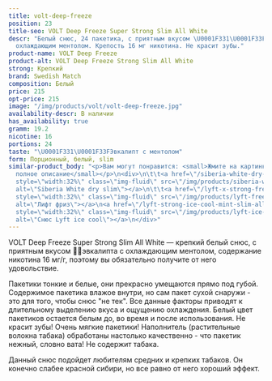 ```yaml
---
title: volt-deep-freeze
position: 23
title-seo: VOLT Deep Freeze Super Strong Slim All White
descr: "Белый снюс, 24 пакетика, с приятным вкусом \U0001F331\U0001F33Fэвкалипта с
  охлаждающим ментолом. Крепость 16 мг никотина. Не красит зубы."
product-name: VOLT Deep Freeze
product-alt: VOLT Deep Freeze Strong Slim All White
strong: Крепкий
brand: Swedish Match
composition: Белый
price: 215
opt-price: 215
image: "/img/products/volt/volt-deep-freeze.jpg"
availability-descr: В наличии
has_availability: true
gramm: 19.2
nicotine: 16
portions: 24
taste: "\U0001F331\U0001F33FЭвкалипт с ментолом"
form: Порционный, белый, slim
similar-product_body: "<p>Вам могут понравится: <small>Жмите на картинки и читайте
  полное описание</small></p>\n<div>\n\t\t<a href=\"/siberia-white-dry-slim\"><img
  style=\"width:32%\" class=\"img-fluid\" src=\"/img/products/siberia-white-dry-slim/siberia-open-and-cryo.jpg\"
  alt=\"Siberia White dry slim\"></a>\n\t\t<a href=\"/lyft-x-strong-freeze-slim-white\"><img
  style=\"width:32%\" class=\"img-fluid\" src=\"/img/products/lyft-freeze/lyft-freeze-open.jpg\"
  alt=\"Лифт фриз\"></a>\n<a href=\"/lyft-strong-ice-cool-mint-slim-all-white\"><img
  style=\"width:32%\" class=\"img-fluid\" src=\"/img/products/lyft-ice-cool-mint/snus-lyft-ice-cool-mint.jpg\"
  alt=\"Снюс Lyft ice cool\"></a>\n</div>"
---
```


VOLT Deep Freeze Super Strong Slim All White — крепкий белый снюс, с приятным вкусом 🌱🌿эвкалипта с охлаждающим ментолом,
содержание никотина 16 мг/г, поэтому вы обязательно получите от него удовольствие.

Пакетики тонкие и белые, они прекрасно умещаются прямо под губой. Содержимое пакетика влажое внутри, но сам пакет сухой снаружи - это для того, чтобы снюс "не тек". Все данные факторы приводят к длительному выделению вкуса и ощущению охлаждения. Белый цвет пакетиков остается белым до, во время и после использования. Не красит зубы! Очень мягкие пакетики! Наполнитель (растительные волокна табака) обработаны настолько качественно - что пакетик нежный, словно вата! Не содержит табака.

Данный снюс подойдет любителям средних и крепких табаков. Он конечно слабее красной сибири, но все равно от него хороший эффект.